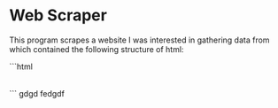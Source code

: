<h1>Web Scraper</h1>

<p>
  This program scrapes a website I was interested in gathering data from which contained the following structure of html:
</p>
```html
<table>
  
</table>
```
        gdgd
        fedgdf
